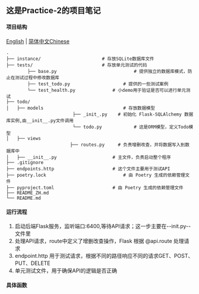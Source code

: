 ## 这是Practice-2的项目笔记

#### 项目结构
[English](README.md) | [简体中文Chinese](README_ZH.md)

```shell
.
├── instance/         				# 存放SQLite数据库文件
├── tests/            				# 存放单元测试的代码
		├── base.py								# 提供独立的数据库模式，防止在测试过程中修改数据库
		├── test_todo.py					# 提供的一些测试案例
		└── test_health.py				# 小demo用于验证是否可以进行单元测试
├── todo/							
│   ├── models 								# 存放数据模型
						 ├── _init_.py    # 初始化 Flask-SQLAlchemy 数据库实例,由__init__.py文件调用
						 └── todo.py			# 这是ORM模型，定义Todo模型
│   ├── views
						├── routes.py 	  # 负责增删改查，并将数据写入到数据库中
│   ├── __init__.py						# 主文件，负责启动整个程序
├── .gitignore
├── endpoints.http						# 这个文件主要用于测试API
├── poetry.lock								# 由 Poetry 生成的依赖管理文件
├── pyproject.toml						# 由 Poetry 生成的依赖管理文件
├── README_ZH.md
└── README.md
```



#### 运行流程

1. 启动后端Flask服务，监听端口:6400,等待API请求；这一步主要在--init.py--文件里
2. 处理API请求，route中定义了增删改查操作，Flask 根据 @api.route 处理请求
3. endpoint.http 用于测试请求，根据不同的路径响应不同的请求GET、POST、PUT、DELETE
4. 单元测试文件，用于确保API的逻辑是否正确

#### 具体函数

